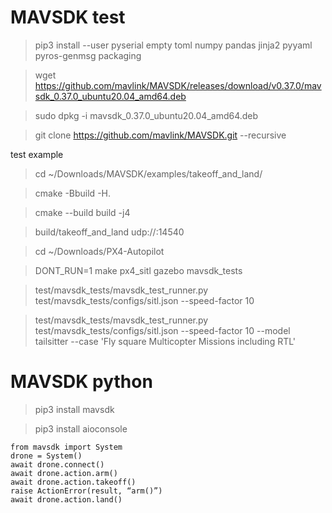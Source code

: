 # MAVSDK test
> pip3 install --user pyserial empty toml numpy pandas jinja2 pyyaml pyros-genmsg packaging

> wget https://github.com/mavlink/MAVSDK/releases/download/v0.37.0/mavsdk_0.37.0_ubuntu20.04_amd64.deb

> sudo dpkg -i mavsdk_0.37.0_ubuntu20.04_amd64.deb

> git clone https://github.com/mavlink/MAVSDK.git --recursive

test example

> cd ~/Downloads/MAVSDK/examples/takeoff_and_land/

> cmake -Bbuild -H.

> cmake --build build -j4

> build/takeoff_and_land udp://:14540

> cd ~/Downloads/PX4-Autopilot

> DONT_RUN=1 make px4_sitl gazebo mavsdk_tests

> test/mavsdk_tests/mavsdk_test_runner.py test/mavsdk_tests/configs/sitl.json --speed-factor 10

> test/mavsdk_tests/mavsdk_test_runner.py test/mavsdk_tests/configs/sitl.json --speed-factor 10 --model tailsitter --case 'Fly square Multicopter Missions including RTL'

# MAVSDK python

> pip3 install mavsdk

> pip3 install aioconsole

    from mavsdk import System
    drone = System()
    await drone.connect()
    await drone.action.arm()
    await drone.action.takeoff()
    raise ActionError(result, “arm()”)
    await drone.action.land()